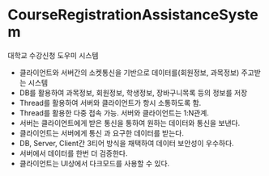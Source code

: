 # CourseRegistrationAssistanceSystem
대학교 수강신청 도우미 시스템

  
  - 클라이언트와 서버간의 소켓통신을 기반으로 데이터를(회원정보, 과목정보) 주고받는 시스템
  - DB를 활용하여 과목정보, 회원정보, 학생정보, 장바구니목록 등의 정보를 저장
  - Thread를 활용하여 서버와 클라이언트가 항시 소통하도록 함.
  - Thread를 활용한 다중 접속 가능. 서버와 클라이언트는 1:N관계.
  - 서버는 클라이언트에게 받은 통신을 통하여 원하는 데이터와 통신을 보낸다. 
  - 클라이언트는 서버에게 통신 과 요구한 데이터를 받는다.
  - DB, Server, Client간 3티어 방식을 채택하여 데이터 보안성이 우수하다.
  - 서버에서 데이터를 한번 더 검증한다.
  - 클라이언트는 UI상에서 다크모드를 사용할 수 있다.
